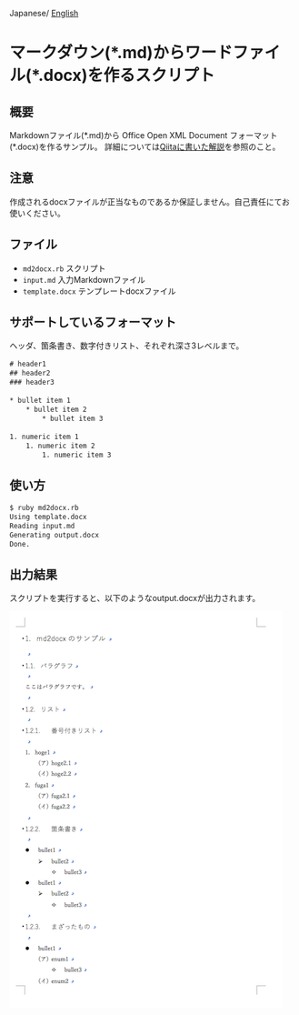 Japanese/ [English](README.md)

# マークダウン(\*.md)からワードファイル(\*.docx)を作るスクリプト

## 概要

Markdownファイル(\*.md)から Office Open XML Document フォーマット(\*.docx)を作るサンプル。
詳細については[Qiitaに書いた解説](http://qiita.com/kaityo256/items/7794a671d2ff8d00e603)を参照のこと。

## 注意

作成されるdocxファイルが正当なものであるか保証しません。自己責任にてお使いください。

## ファイル

* `md2docx.rb` スクリプト
* `input.md`  入力Markdownファイル
* `template.docx` テンプレートdocxファイル

## サポートしているフォーマット

ヘッダ、箇条書き、数字付きリスト、それぞれ深さ3レベルまで。

```md:
# header1
## header2
### header3

* bullet item 1
    * bullet item 2
        * bullet item 3

1. numeric item 1
    1. numeric item 2
        1. numeric item 3
```

## 使い方

```
$ ruby md2docx.rb
Using template.docx
Reading input.md
Generating output.docx
Done.
```

## 出力結果

スクリプトを実行すると、以下のようなoutput.docxが出力されます。

![output.png](output.png)
